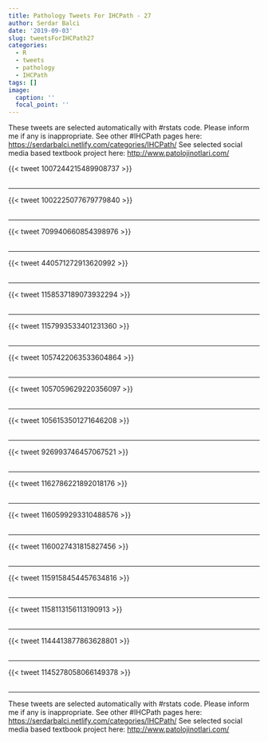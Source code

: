 ```yaml
---
title: Pathology Tweets For IHCPath - 27
author: Serdar Balci
date: '2019-09-03'
slug: tweetsForIHCPath27
categories:
  - R
  - tweets
  - pathology
  - IHCPath
tags: []
image:
  caption: ''
  focal_point: ''
---
```



These tweets are selected automatically with #rstats code. Please inform me if any is inappropriate.
See other #IHCPath pages here: https://serdarbalci.netlify.com/categories/IHCPath/ 
See selected social media based textbook project here: http://www.patolojinotlari.com/

{{< tweet 1007244215489908737 >}}
<br>
<br>
<hr>
{{< tweet 1002225077679779840 >}}
<br>
<br>
<hr>
{{< tweet 709940660854398976 >}}
<br>
<br>
<hr>
{{< tweet 440571272913620992 >}}
<br>
<br>
<hr>
{{< tweet 1158537189073932294 >}}
<br>
<br>
<hr>
{{< tweet 1157993533401231360 >}}
<br>
<br>
<hr>
{{< tweet 1057422063533604864 >}}
<br>
<br>
<hr>
{{< tweet 1057059629220356097 >}}
<br>
<br>
<hr>
{{< tweet 1056153501271646208 >}}
<br>
<br>
<hr>
{{< tweet 926993746457067521 >}}
<br>
<br>
<hr>
{{< tweet 1162786221892018176 >}}
<br>
<br>
<hr>
{{< tweet 1160599293310488576 >}}
<br>
<br>
<hr>
{{< tweet 1160027431815827456 >}}
<br>
<br>
<hr>
{{< tweet 1159158454457634816 >}}
<br>
<br>
<hr>
{{< tweet 1158113156113190913 >}}
<br>
<br>
<hr>
{{< tweet 1144413877863628801 >}}
<br>
<br>
<hr>
{{< tweet 1145278058066149378 >}}
<br>
<br>
<hr>


These tweets are selected automatically with #rstats code. Please inform me if any is inappropriate.
See other #IHCPath pages here: https://serdarbalci.netlify.com/categories/IHCPath/ 
See selected social media based textbook project here: http://www.patolojinotlari.com/
